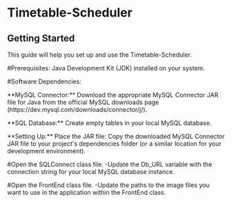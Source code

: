 <h1>Timetable-Scheduler</h1>
<h2>Getting Started</h2>
This guide will help you set up and use the Timetable-Scheduler.

#Prerequisites: 
Java Development Kit (JDK) installed on your system.

#Software Dependencies:

<p>**MySQL Connector:** Download the appropriate MySQL Connector JAR file for Java from the official MySQL downloads page (https://dev.mysql.com/downloads/connector/j/).</p>
<p>**SQL Database:** Create empty tables in your local MySQL database.</p>
<p>**Setting Up:** Place the JAR file: Copy the downloaded MySQL Connector JAR file to your project's dependencies folder (or a similar location for your development environment).</p>

#Open the SQLConnect class file.
-Update the Db_URL variable with the connection string for your local MySQL database instance.

#Open the FrontEnd class file.
-Update the paths to the image files you want to use in the application within the FrontEnd class.
